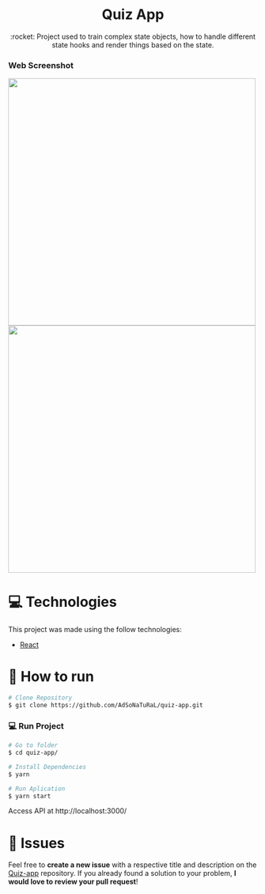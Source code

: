 <div align="center"> 
  <h1>Quiz App</h1>
  :rocket: Project used to train complex state objects, how to handle different state hooks and render things based on the state.
</div>

### Web Screenshot
<div>
   <img src="https://user-images.githubusercontent.com/26275918/93021639-fed56280-f5e3-11ea-9b5b-c18e67dce64c.png" width="500px">
   <img src="https://user-images.githubusercontent.com/26275918/93021650-0ac12480-f5e4-11ea-91af-1e28b1efb60b.png" width="500px">
</div>

# :computer: Technologies
This project was made using the follow technologies:
   
* [React](https://reactjs.org/)      

# :construction_worker: How to run
```bash
# Clone Repository
$ git clone https://github.com/AdSoNaTuRaL/quiz-app.git
```
### 💻 Run Project

```bash
# Go to folder
$ cd quiz-app/

# Install Dependencies
$ yarn

# Run Aplication
$ yarn start
```
Access API at http://localhost:3000/

# :bug: Issues

Feel free to **create a new issue** with a respective title and description on the [Quiz-app](https://github.com/AdSoNaTuRaL/quiz-app/issues) repository. If you already found a solution to your problem, **I would love to review your pull request**!
